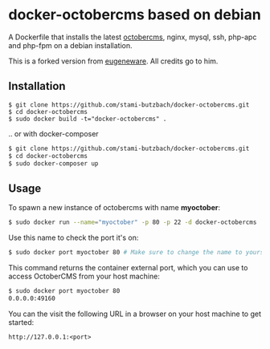 # docker-octobercms based on debian

A Dockerfile that installs the latest [octobercms](https://github.com/octobercms/october), nginx, mysql, ssh, php-apc and php-fpm on a debian installation.

This is a forked version from [eugeneware](https://github.com/alexeymasolov/docker-octobercms-nginx-ssh.git). All credits go to him.

## Installation

```
$ git clone https://github.com/stami-butzbach/docker-octobercms.git
$ cd docker-octobercms
$ sudo docker build -t="docker-octobercms" .
```

.. or with docker-composer

```bash
$ git clone https://github.com/stami-butzbach/docker-octobercms.git
$ cd docker-octobercms
$ sudo docker-composer up
```

## Usage

To spawn a new instance of octobercms with name **myoctober**:

```bash
$ sudo docker run --name="myoctober" -p 80 -p 22 -d docker-octobercms
```

Use this name to check the port it's on:
```bash
$ sudo docker port myoctober 80 # Make sure to change the name to yours!
```

This command returns the container external port, which you can use to access OctoberCMS from your host machine:

```bash
$ sudo docker port myoctober 80
0.0.0.0:49160
```

You can the visit the following URL in a browser on your host machine to get started:

```
http://127.0.0.1:<port>
```
